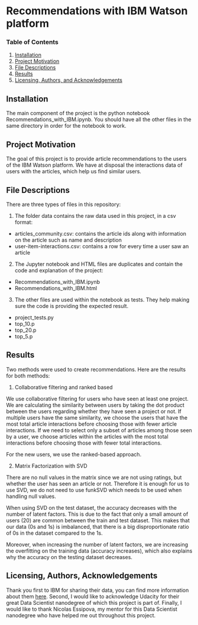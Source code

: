 # Recommendations with IBM Watson platform

### Table of Contents

1. [Installation](#installation)
2. [Project Motivation](#motivation)
3. [File Descriptions](#files)
4. [Results](#results)
5. [Licensing, Authors, and Acknowledgements](#licensing)

## Installation <a name="installation"></a>

The main component of the project is the python notebook Recommendations_with_IBM.ipynb. You should have all the other files in the same directory in order for the notebook to work.

## Project Motivation<a name="motivation"></a>

The goal of this project is to provide article recommendations to the users of the IBM Watson platform. We have at disposal the interactions data of users with the articles, which help us find similar users. 

## File Descriptions <a name="files"></a>

There are three types of files in this repository:

1. The folder data contains the raw data used in this project, in a csv format:
  - articles_community.csv: contains the article ids along with information on the article such as name and description
  - user-item-interactions.csv: contains a row for every time a user saw an article
  
2. The Jupyter notebook and HTML files are duplicates and contain the code and explanation of the project:
- Recommendations_with_IBM.ipynb
- Recommendations_with_IBM.html

3. The other files are used within the notebook as tests. They help making sure the code is providing the expected result.
- project_tests.py
- top_10.p
- top_20.p
- top_5.p

## Results<a name="results"></a>

Two methods were used to create recommendations. Here are the results for both methods:

1. Collaborative filtering and ranked based

We use collaborative filtering for users who have seen at least one project. We are calculating the similarity between users by taking the dot product between the users regarding whether they have seen a project or not. If multiple users have the same similarity, we choose the users that have the most total article interactions before choosing those with fewer article interactions. If we need to select only a subset of articles among those seen by a user, we choose articles within the articles with the most total interactions before choosing those with fewer total interactions. 

For the new users, we use the ranked-based approach.

2. Matrix Factorization with SVD

There are no null values in the matrix since we are not using ratings, but whether the user has seen an article or not. Therefore it is enough for us to use SVD, we do not need to use funkSVD which needs to be used when handling null values.

When using SVD on the test dataset, the accuracy decreases with the number of latent factors. This is due to the fact that only a small amount of users (20) are common between the train and test dataset. This makes that our data (0s and 1s) is imbalanced, that there is a big disproportionate ratio of 0s in the dataset compared to the 1s.

Moreover, when increasing the number of latent factors, we are increasing the overfitting on the training data (accuracy increases), which also explains why the accuracy on the testing dataset decreases.

## Licensing, Authors, Acknowledgements<a name="licensing"></a>

Thank you first to IBM for sharing their data, you can find more information about them [here](https://www.ibm.com/watson). Second, I would like to acknowledge Udacity for their great Data Scientist nanodegree of which this project is part of. Finally, I would like to thank Nicolas Essipova, my mentor for this Data Scientist nanodegree who have helped me out throughout this project.
